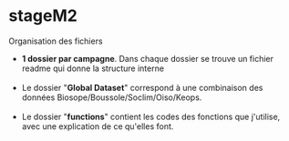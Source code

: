 # stageM2
<head>
Organisation des fichiers </br> 
</head>
<ul type = "disc">
  <body>
<li><b>1 dossier par campagne</b>. Dans chaque dossier se trouve un fichier readme qui donne la structure interne </li>
</br>
<li>Le dossier  "<b>Global Dataset</b>" correspond à une combinaison des données Biosope/Boussole/Soclim/Oiso/Keops.</li>
</br>
<li>Le dossier "<b>functions</b>" contient les codes des fonctions que j'utilise, avec une explication de ce qu'elles font.</li>
</ul>
</body>
